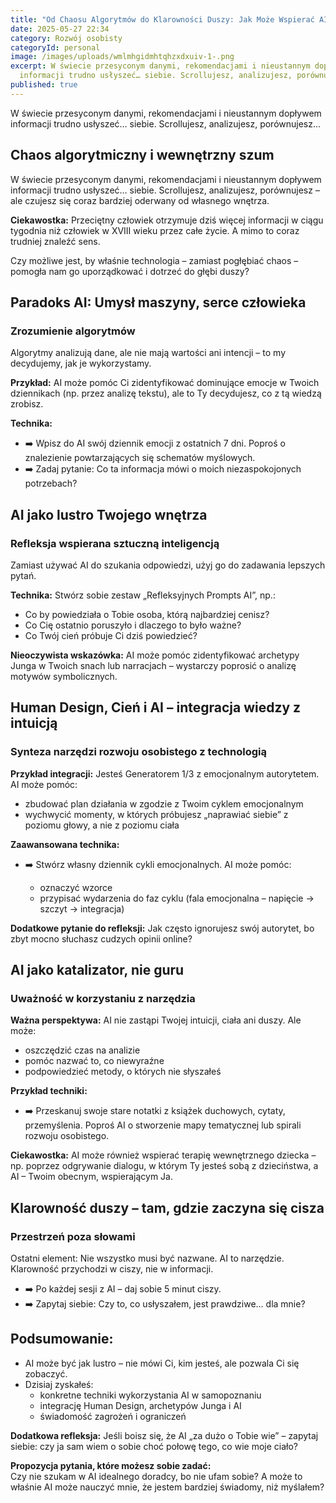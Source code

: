 ```yaml
---
title: "Od Chaosu Algorytmów do Klarowności Duszy: Jak Może Wspierać AI."
date: 2025-05-27 22:34
category: Rozwój osobisty
categoryId: personal
image: /images/uploads/wmlmhgidmhtqhzxdxuiv-1-.png
excerpt: W świecie przesyconym danymi, rekomendacjami i nieustannym dopływem
  informacji trudno usłyszeć… siebie. Scrollujesz, analizujesz, porównujesz...
published: true
---
```

<p>W świecie przesyconym danymi, rekomendacjami i nieustannym dopływem informacji trudno usłyszeć… siebie. Scrollujesz, analizujesz, porównujesz...</p> <h2>Chaos algorytmiczny i wewnętrzny szum</h2> <p>W świecie przesyconym danymi, rekomendacjami i nieustannym dopływem informacji trudno usłyszeć… siebie. Scrollujesz, analizujesz, porównujesz – ale czujesz się coraz bardziej oderwany od własnego wnętrza.</p> <p><strong>Ciekawostka:</strong> Przeciętny człowiek otrzymuje dziś więcej informacji w ciągu tygodnia niż człowiek w XVIII wieku przez całe życie. A mimo to coraz trudniej znaleźć sens.</p> <p>Czy możliwe jest, by właśnie technologia – zamiast pogłębiać chaos – pomogła nam go uporządkować i dotrzeć do głębi duszy?</p> <h2>Paradoks AI: Umysł maszyny, serce człowieka</h2> <h3>Zrozumienie algorytmów</h3> <p>Algorytmy analizują dane, ale nie mają wartości ani intencji – to my decydujemy, jak je wykorzystamy.</p> <p><strong>Przykład:</strong> AI może pomóc Ci zidentyfikować dominujące emocje w Twoich dziennikach (np. przez analizę tekstu), ale to Ty decydujesz, co z tą wiedzą zrobisz.</p> <p><strong>Technika:</strong></p> <ul> <li>➡️ Wpisz do AI swój dziennik emocji z ostatnich 7 dni. Poproś o znalezienie powtarzających się schematów myślowych.</li> <li>➡️ Zadaj pytanie: Co ta informacja mówi o moich niezaspokojonych potrzebach?</li> </ul> <h2>AI jako lustro Twojego wnętrza</h2> <h3>Refleksja wspierana sztuczną inteligencją</h3> <p>Zamiast używać AI do szukania odpowiedzi, użyj go do zadawania lepszych pytań.</p> <p><strong>Technika:</strong> Stwórz sobie zestaw „Refleksyjnych Prompts AI”, np.:</p> <ul> <li>Co by powiedziała o Tobie osoba, którą najbardziej cenisz?</li> <li>Co Cię ostatnio poruszyło i dlaczego to było ważne?</li> <li>Co Twój cień próbuje Ci dziś powiedzieć?</li> </ul> <p><strong>Nieoczywista wskazówka:</strong> AI może pomóc zidentyfikować archetypy Junga w Twoich snach lub narracjach – wystarczy poprosić o analizę motywów symbolicznych.</p> <h2>Human Design, Cień i AI – integracja wiedzy z intuicją</h2> <h3>Synteza narzędzi rozwoju osobistego z technologią</h3> <p><strong>Przykład integracji:</strong> Jesteś Generatorem 1/3 z emocjonalnym autorytetem. AI może pomóc:</p> <ul> <li>zbudować plan działania w zgodzie z Twoim cyklem emocjonalnym</li> <li>wychwycić momenty, w których próbujesz „naprawiać siebie” z poziomu głowy, a nie z poziomu ciała</li> </ul> <p><strong>Zaawansowana technika:</strong></p> <ul> <li>➡️ Stwórz własny dziennik cykli emocjonalnych. AI może pomóc:</li> <ul> <li>oznaczyć wzorce</li> <li>przypisać wydarzenia do faz cyklu (fala emocjonalna – napięcie → szczyt → integracja)</li> </ul> </ul> <p><strong>Dodatkowe pytanie do refleksji:</strong> Jak często ignorujesz swój autorytet, bo zbyt mocno słuchasz cudzych opinii online?</p> <h2>AI jako katalizator, nie guru</h2> <h3>Uważność w korzystaniu z narzędzia</h3> <p><strong>Ważna perspektywa:</strong> AI nie zastąpi Twojej intuicji, ciała ani duszy. Ale może:</p> <ul> <li>oszczędzić czas na analizie</li> <li>pomóc nazwać to, co niewyraźne</li> <li>podpowiedzieć metody, o których nie słyszałeś</li> </ul> <p><strong>Przykład techniki:</strong></p> <ul> <li>➡️ Przeskanuj swoje stare notatki z książek duchowych, cytaty, przemyślenia. Poproś AI o stworzenie mapy tematycznej lub spirali rozwoju osobistego.</li> </ul> <p><strong>Ciekawostka:</strong> AI może również wspierać terapię wewnętrznego dziecka – np. poprzez odgrywanie dialogu, w którym Ty jesteś sobą z dzieciństwa, a AI – Twoim obecnym, wspierającym Ja.</p> <h2>Klarowność duszy – tam, gdzie zaczyna się cisza</h2> <h3>Przestrzeń poza słowami</h3> <p>Ostatni element: Nie wszystko musi być nazwane. AI to narzędzie. Klarowność przychodzi w ciszy, nie w informacji.</p> <ul> <li>➡️ Po każdej sesji z AI – daj sobie 5 minut ciszy.</li> <li>➡️ Zapytaj siebie: Czy to, co usłyszałem, jest prawdziwe… dla mnie?</li> </ul> <h2>Podsumowanie:</h2> <ul> <li>AI może być jak lustro – nie mówi Ci, kim jesteś, ale pozwala Ci się zobaczyć.</li> <li>Dzisiaj zyskałeś: <ul> <li>konkretne techniki wykorzystania AI w samopoznaniu</li> <li>integrację Human Design, archetypów Junga i AI</li> <li>świadomość zagrożeń i ograniczeń</li> </ul> </li> </ul> <p><strong>Dodatkowa refleksja:</strong> Jeśli boisz się, że AI „za dużo o Tobie wie” – zapytaj siebie: czy ja sam wiem o sobie choć połowę tego, co wie moje ciało?</p> <p><strong>Propozycja pytania, które możesz sobie zadać:</strong><br> Czy nie szukam w AI idealnego doradcy, bo nie ufam sobie? A może to właśnie AI może nauczyć mnie, że jestem bardziej świadomy, niż myślałem?</p>
